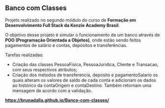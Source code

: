 ## Banco com Classes 
Projeto realizado no segundo módulo do curso de **Formação em Desenvolvimento Full Stack da Kenzie Academy Brasil**.

O objetivo desse projeto é simular o funcionamento de um banco através de **POO (Programação Orientada a Objetos)**, onde estão sendo feitos pagamentos de salário e contas, depósitos e transferências.

Tarefas realizadas:
- Criação das classes PessoaFisica, PessoaJuridica, Cliente e Transacao, com seus respectivos atributos;
- Criação dos métodos de transferencia, deposito  e pagamentoSalario os quais alteram os valores de saldo de cada conta e adicionam os dados ao histórico da contaOrigem e contaDestino. Também retornam uma mensagem de acordo com a validação.

**https://brunadalla.github.io/Banco-com-classes/**
